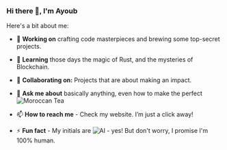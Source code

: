 ### Hi there 👋, I'm Ayoub

<!--
**m4raabi/m4raabi** is a ✨ _special_ ✨ repository because its `README.md` (this file) appears on your GitHub profile.
-->

Here's a bit about me:


- 🔭 **Working on** crafting code masterpieces and brewing some top-secret projects.
  
- 🌱 **Learning** those days the magic of Rust, and the mysteries of Blockchain.
  
- 👯 **Collaborating on:** Projects that are about making an impact.
  
- 💬 **Ask me about** basically anything, even how to make the perfect ![Moroccan Tea](https://img.shields.io/badge/-Moroccan%20Tea-green)
  
- 📫 **How to reach me** - Check my website. I’m just a click away! 
  
- ⚡ **Fun fact** - My initials are ![AI](https://img.shields.io/badge/-AI-red) - yes! But don't worry, I promise I'm 100% human. 

